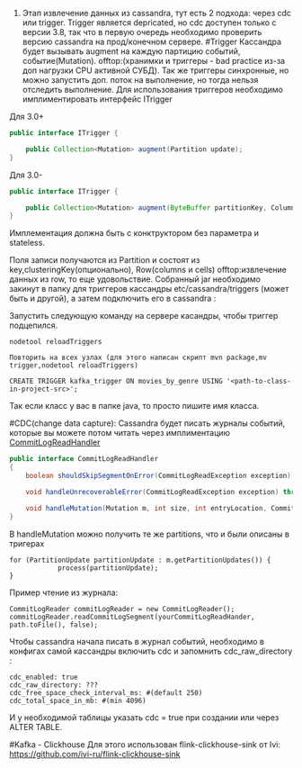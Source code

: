 1) Этап извлечение данных из cassandra, тут есть 2 подхода: через cdc или trigger.
Trigger является depricated, но cdc доступен только с версии 3.8, так что в первую очередь необходимо проверить версию cassandra на прод/конечном сервере.
#Trigger 
Кассандра будет вызывать augment на каждую партицию событий, событие(Mutation).
offtop:(хранимки и триггеры - bad practice из-за доп нагрузки CPU активной СУБД). Так же триггеры синхронные, но можно запустить доп. поток на выполнение, но тогда нельзя отследить выполнение.
Для использования триггеров необходимо имплиментировать интерфейс ITrigger

Для 3.0+
```java
public interface ITrigger {

    public Collection<Mutation> augment(Partition update);
}
```
Для 3.0-
```java
public interface ITrigger {

    public Collection<Mutation> augment(ByteBuffer partitionKey, ColumnFamily update);
}
```
Имплементация должна быть с конктруктором без параметра и stateless.

Поля записи получаются из Partition и состоят из key,clusteringKey(опционально), Row(columns и cells) offtop:извлечение данных из row, то еще удовольствие.
Собранный jar необходимо закинут в папку для триггеров кассандры etc/cassandra/triggers (может быть и другой), а затем подключить его в cassandra : 

Запустить следующую команду на сервере касандры, чтобы триггер подцепился. 
```
nodetool reloadTriggers
```

```
Повторить на всех узлах (для этого написан скрипт mvn package,mv trigger,nodetool reloadTriggers)
```

``` psql
CREATE TRIGGER kafka_trigger ON movies_by_genre USING '<path-to-class-in-project-src>';
```
Так если класс у вас в папке java, то просто пишите имя класса.

#CDC(change data capture):
Cassandra будет писать журналы событий, которые вы можете потом читать через имплиментацию [CommitLogReadHandler](https://github.com/apache/cassandra/blob/trunk/src/java/org/apache/cassandra/db/commitlog/CommitLogReader.java)

```java
public interface CommitLogReadHandler
{
    boolean shouldSkipSegmentOnError(CommitLogReadException exception) throws IOException;

    void handleUnrecoverableError(CommitLogReadException exception) throws IOException;

    void handleMutation(Mutation m, int size, int entryLocation, CommitLogDescriptor desc);
}
```
В handleMutation можно получить те же partitions, что и были описаны в тригерах
```
for (PartitionUpdate partitionUpdate : m.getPartitionUpdates()) {
            process(partitionUpdate);
}
```

Пример чтение из журнала:
```
CommitLogReader commitLogReader = new CommitLogReader();
commitLogReader.readCommitLogSegment(yourCommitLogReadHander, path.toFile(), false);
```


Чтобы cassandra начала писать в журнал событий, необходимо в конфигах самой кассандры включить cdc и запомнить cdc_raw_directory :
```
cdc_enabled: true
cdc_raw_directory: ???
cdc_free_space_check_interval_ms: #(default 250) 
cdc_total_space_in_mb: #(min 4096)
```
И у необходимой таблицы указать cdc = true при создании или через ALTER TABLE.

#Kafka - Clickhouse
Для этого использован flink-clickhouse-sink от Ivi: https://github.com/ivi-ru/flink-clickhouse-sink
